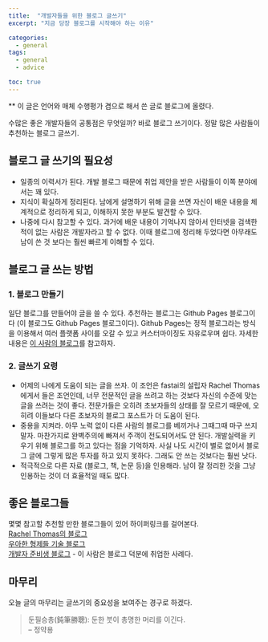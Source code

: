 ```yaml
---
title:  "개발자들을 위한 블로그 글쓰기"
excerpt: "지금 당장 블로그를 시작해야 하는 이유"

categories:
  - general
tags:
  - general
  - advice

toc: true
---
```


** 이 글은 언어와 매체 수행평가 겸으로 해서 쓴 글로 블로그에 올렸다.

수많은 좋은 개발자들의 공통점은 무엇일까? 바로 블로그 쓰기이다. 정말 많은 사람들이 추천하는 블로그 글쓰기.

## 블로그 글 쓰기의 필요성
-	일종의 이력서가 된다. 개발 블로그 때문에 취업 제안을 받은 사람들이 이쪽 분야에서는 꽤 있다.
-	지식이 확실하게 정리된다. 남에게 설명하기 위해 글을 쓰면 자신이 배운 내용을 체계적으로 정리하게 되고, 이해하지 못한 부분도 발견할 수 있다.
-	나중에 다시 참고할 수 있다. 과거에 배운 내용이 기억나지 않아서 인터넷을 검색한 적이 없는 사람은 개발자라고 할 수 없다. 이때 블로그에 정리해 두었다면 아무래도 남이 쓴 것 보다는 훨씬 빠르게 이해할 수 있다.

## 블로그 글 쓰는 방법
### 1. 블로그 만들기
일단 블로그를 만들어야 글을 쓸 수 있다. 추천하는 블로그는 Github Pages 블로그이다 (이 블로그도 Github Pages 블로그이다). Github Pages는 정적 블로그라는 방식을 이용해서 여러 플랫폼 사이를 오갈 수 있고 커스터마이징도 자유로우며 쉽다. 자세한 내용은 [이 사람의 블로그](https://devinlife.com/howto/)를 참고하자.

### 2. 글쓰기 요령
- 어제의 나에게 도움이 되는 글을 쓰자. 이 조언은 fastai의 설립자 Rachel Thomas에게서 들은 조언인데, 너무 전문적인 글을 쓰려고 하는 것보다 자신의 수준에 맞는 글을 쓰려는 것이 좋다. 전문가들은 오히려 초보자들의 상태를 잘 모르기 때문에, 오히려 이들보다 다른 초보자의 블로그 포스트가 더 도움이 된다.
- 중용을 지켜라. 아무 노력 없이 다른 사람의 블로그를 베끼거나 그때그때 마구 쓰지 말자. 마찬가지로 완벽주의에 빠져서 주객이 전도되어서도 안 된다. 개발실력을 키우기 위해 블로그를 하고 있다는 점을 기억하자. 사실 나도 시간이 별로 없어서 블로그 글에 그렇게 많은 투자를 하고 있지 못하다. 그래도 안 쓰는 것보다는 훨씬 낫다.
- 적극적으로 다른 자료 (블로그, 책, 논문 등)을 인용해라. 남이 잘 정리한 것을 그냥 인용하는 것이 더 효율적일 때도 많다.

## 좋은 블로그들
몇몇 참고할 추천할 만한 블로그들이 있어 하이퍼링크를 걸어본다.    
[Rachel Thomas의 블로그](https://medium.com/@racheltho)      
[우아한 형제들 기술 블로그](https://woowabros.github.io/)    
[개발자 준비생 블로그](https://wayhome25.github.io/til/2017/08/14/TIL-for-6-months/) - 이 사람은 블로그 덕분에 취업한 사례다.

## 마무리
오늘 글의 마무리는 글쓰기의 중요성을 보여주는 경구로 하겠다.

> 둔필승총(鈍筆勝聰): 둔한 붓이 총명한 머리를 이긴다.   
> – 정약용